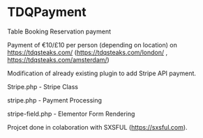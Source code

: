 # TDQPayment
Table Booking Reservation payment


Payment of €10/£10 per person (depending on location) on https://tdqsteaks.com/
(https://tdqsteaks.com/london/ , https://tdqsteaks.com/amsterdam/)

Modification of already existing plugin to add Stripe API payment.

Stripe.php - Stripe Class

stripe.php - Payment Processing

stripe-field.php - Elementor Form Rendering

Projcet done in colaboration with SXSFUL (https://sxsful.com).
